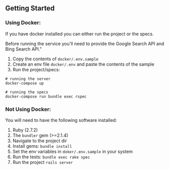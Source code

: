 ## Getting Started

### Using Docker:
If you have docker installed you can either run the project or the specs.

Before running the service you'll need to provide the Google Search API and Bing Search API."

1. Copy the contents of `docker/.env.sample`
2. Create an env file `docker/.env` and paste the contents of the sample
3. Run the project/specs:

```
# running the server
docker-compose up

# running the specs
docker-compose run bundle exec rspec
```

### Not Using Docker:
You will need to have the following software installed:

1. Ruby (2.7.2)
2. The `bundler` gem (>=2.1.4)
3. Navigate to the project dir
4. Install gems: `bundle install`
5. Set the env variables in `doker/.env.sample` in your system
5. Run the tests: `bundle exec rake spec`
6. Run the project `rails server`
